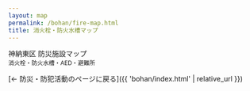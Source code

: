 ```yaml
---
layout: map
permalink: /bohan/fire-map.html
title: 消火栓・防火水槽マップ
---
```


<div id="header-container">
    <div id="title">神納東区 防災施設マップ <br><small>消火栓・防火水槽・AED・避難所</small></div>
</div>
<div id="map_container"></div>

<script>
    var map = L.map('map_container').setView([35.42674239, 139.96885262], 16); /* ズームレベルを16に調整 */

    var osm = L.tileLayer('https://{s}.tile.openstreetmap.org/{z}/{x}/{y}.png', {
        attribution: '&copy; <a href="https://www.openstreetmap.org/copyright">OpenStreetMap</a> contributors'
    });
    
    var gsi_std = L.tileLayer('https://cyberjapandata.gsi.go.jp/xyz/std/{z}/{x}/{y}.png', {
        attribution: '出典: <a href="http://www.gsi.go.jp/">国土地理院</a>'
    });
    
    var gsi_pale = L.tileLayer('https://cyberjapandata.gsi.go.jp/xyz/pale/{z}/{x}/{y}.png', {
        attribution: '出典: <a href="http://www.gsi.go.jp/">国土地理院</a>'
    });
    
    osm.addTo(map);

    // 新しいアイコンの定義
    var fireHydrantIcon = L.icon({
        iconUrl: 'https://raw.githubusercontent.com/pointhi/leaflet-color-markers/master/img/marker-icon-red.png',
        shadowUrl: 'https://cdnjs.cloudflare.com/ajax/libs/leaflet/0.7.7/images/marker-shadow.png',
        iconSize:    [25, 41],
        shadowSize:  [41, 41],
        iconAnchor:  [12, 41],
        popupAnchor: [1, -34]
    });

    var waterTankIcon = L.icon({
        iconUrl: 'https://raw.githubusercontent.com/pointhi/leaflet-color-markers/master/img/marker-icon-blue.png',
        shadowUrl: 'https://cdnjs.cloudflare.com/ajax/libs/leaflet/0.7.7/images/marker-shadow.png',
        iconSize:    [25, 41],
        shadowSize:  [41, 41],
        iconAnchor:  [12, 41],
        popupAnchor: [1, -34]
    });

    var aedIcon = L.icon({
        iconUrl: 'https://raw.githubusercontent.com/pointhi/leaflet-color-markers/master/img/marker-icon-green.png',
        shadowUrl: 'https://cdnjs.cloudflare.com/ajax/libs/leaflet/0.7.7/images/marker-shadow.png',
        iconSize:    [25, 41],
        shadowSize:  [41, 41],
        iconAnchor:  [12, 41],
        popupAnchor: [1, -34]
    });

    var shelterIcon = L.icon({
        iconUrl: 'https://raw.githubusercontent.com/pointhi/leaflet-color-markers/master/img/marker-icon-orange.png',
        shadowUrl: 'https://cdnjs.cloudflare.com/ajax/libs/leaflet/0.7.7/images/marker-shadow.png',
        iconSize:    [25, 41],
        shadowSize:  [41, 41],
        iconAnchor:  [12, 41],
        popupAnchor: [1, -34]
    });

    var allPoints = [
        // 消火栓データ [cite: 33, 34, 35, 36, 37, 38, 39, 40, 41, 42, 43, 44, 45, 46, 47, 48, 49, 50, 51, 52]
        { "name": "公設消火栓-171", "lat": 35.4236352122998, "lng": 139.959821595563, "type": "消火栓", "description": "中央６区－１３ / 口径100mm" },
        { "name": "公設消火栓-172", "lat": 35.4229179780678, "lng": 139.959918452509, "type": "消火栓", "description": "中央６区－１４ / 口径100mm" },
        { "name": "公設消火栓-173", "lat": 35.4233830430390, "lng": 139.958679446643, "type": "消火栓", "description": "中央６区－１５ / 口径75mm"  },
        { "name": "公設消火栓-174", "lat": 35.4230855878012, "lng": 139.958166800578, "type": "消火栓", "description": "中央６区－１６ / 口径150mm" },
        { "name": "公設消火栓-175", "lat": 35.4225089605943, "lng": 139.958099482501, "type": "消火栓", "description": "中央６区－１７ / 口径100mm" },
        { "name": "公設消火栓-176", "lat": 35.4221768671827, "lng": 139.958810771562, "type": "消火栓", "description": "中央６区－１８ / 口径100mm" },
        { "name": "公設消火栓-177", "lat": 35.4219642115002, "lng": 139.959258950503, "type": "消火栓", "description": "中央６区－１９ / 口径100mm" },
        { "name": "公設消火栓-178", "lat": 35.4216644396605, "lng": 139.958804118468, "type": "消火栓", "description": "中央６区－２０ / 口径100mm" },
        { "name": "公設消火栓-179", "lat": 35.4242303908467, "lng": 139.961672735362, "type": "消火栓", "description": "中央６区－２１ / 口径75mm"  },
        { "name": "公設消火栓-180", "lat": 35.4234638212247, "lng": 139.961962544211, "type": "消火栓", "description": "中央６区－２２ / 口径150mm" },
        { "name": "公設消火栓-181", "lat": 35.4229935043757, "lng": 139.962026860992, "type": "消火栓", "description": "中央６区－２３ / 口径100mm" },
        { "name": "公設消火栓-182", "lat": 35.4237863629070, "lng": 139.963264173518, "type": "消火栓", "description": "中央６区－２４ / 口径75mm"  },
        { "name": "公設消火栓-183", "lat": 35.4229549912187, "lng": 139.963378653447, "type": "消火栓", "description": "中央６区－２５ / 口径100mm" },
        { "name": "公設消火栓-184", "lat": 35.4235427831798, "lng": 139.964766838063, "type": "消火栓", "description": "中央６区－２６ / 口径150mm" },
        { "name": "公設消火栓-185", "lat": 35.4231834221505, "lng": 139.965323569011, "type": "消火栓", "description": "中央６区－２７ / 口径100mm" },
        { "name": "公設消火栓-186", "lat": 35.4240586711250, "lng": 139.965795254673, "type": "消火栓", "description": "中央６区－２８ / 口径75mm"  },
        { "name": "公設消火栓-187", "lat": 35.4244550125581, "lng": 139.966435740909, "type": "消火栓", "description": "中央６区－２９ / 口径150mm" },
        { "name": "公設消火栓-188", "lat": 35.4236588758509, "lng": 139.966877537768, "type": "消火栓", "description": "中央６区－３０ / 口径150mm" },
        { "name": "公設消火栓-189", "lat": 35.4231184985263, "lng": 139.960877939347, "type": "消火栓", "description": "中央６区－３１ / 口径100mm" },
        { "name": "公設消火栓-190", "lat": 35.4226872037162, "lng": 139.960023248299, "type": "消火栓", "description": "中央６区－３２ / 口径100mm" },
        { "name": "公設消火栓-191", "lat": 35.4219341397382, "lng": 139.959479034991, "type": "消火栓", "description": "中央６区－３３ / 口径100mm" },
        { "name": "公設消火栓-192", "lat": 35.4214181701967, "lng": 139.959841602363, "type": "消火栓", "description": "中央６区－３４ / 口径100mm" },
        { "name": "公設消火栓-193", "lat": 35.4218635852839, "lng": 139.960645757331, "type": "消火栓", "description": "中央６区－３５ / 口径150mm" },
        { "name": "公設消火栓-194", "lat": 35.4220205903507, "lng": 139.961332061844, "type": "消火栓", "description": "中央６区－３６ / 口径100mm" },
        { "name": "公設消火栓-195", "lat": 35.4208788225201, "lng": 139.960992696652, "type": "消火栓", "description": "中央６区－３７ / 口径150mm" },
        { "name": "公設消火栓-196", "lat": 35.4204255042820, "lng": 139.961599266340, "type": "消火栓", "description": "中央６区－３８ / 口径100mm" },
        { "name": "公設消火栓-241", "lat": 35.4266403451536, "lng": 139.96279653903, "type": "消火栓", "description": "中央８区－１ / 口径100mm" },
        { "name": "公設消火栓-242", "lat": 35.4261944002097, "lng": 139.963324960353, "type": "消火栓", "description": "中央８区－６ / 口径75mm" },
        { "name": "公設消火栓-243", "lat": 35.426296485024, "lng": 139.963939636914, "type": "消火栓", "description": "中央８区－７ / 口径100mm" },
        { "name": "公設消火栓-244", "lat": 35.4265824552962, "lng": 139.965033558471, "type": "消火栓", "description": "中央８区－８ / 口径100mm" },
        { "name": "公設消火栓-245", "lat": 35.4262292545502, "lng": 139.966530796316, "type": "消火栓", "description": "中央８区－９ / 口径250mm" },
        { "name": "公設消火栓-246", "lat": 35.4276534348368, "lng": 139.963506322324, "type": "消火栓", "description": "中央８区－１０ / 口径100mm" },
        { "name": "公設消火栓-247", "lat": 35.4273625588606, "lng": 139.963838979133, "type": "消火栓", "description": "中央８区－１１ / 口径250mm" },
        { "name": "公設消火栓-248", "lat": 35.4279318076561, "lng": 139.965442288661, "type": "消火栓", "description": "中央８区－１２ / 口径250mm" },
        { "name": "公設消火栓-249", "lat": 35.427860207509, "lng": 139.966924829945, "type": "消火栓", "description": "中央８区－１３ / 口径75mm" },
        { "name": "公設消火栓-250", "lat": 35.4290867209189, "lng": 139.965135199116, "type": "消火栓", "description": "中央８区－１４ / 口径100mm" },
        { "name": "公設消火栓-251", "lat": 35.4298455088822, "lng": 139.965045056857, "type": "消火栓", "description": "中央８区－１５ / 口径100mm" },
        { "name": "公設消火栓-252", "lat": 35.4291469933093, "lng": 139.966536154218, "type": "消火栓", "description": "中央８区－１６ / 口径75mm" },
        { "name": "公設消火栓-253", "lat": 35.4301066488062, "lng": 139.965923902209, "type": "消火栓", "description": "中央８区－１７ / 口径100mm" },
        { "name": "公設消火栓-254", "lat": 35.4292763838554, "lng": 139.967857056654, "type": "消火栓", "description": "中央８区－１８ / 口径75mm" },
        { "name": "公設消火栓-255", "lat": 35.4311157726793, "lng": 139.966298837409, "type": "消火栓", "description": "中央８区－１９ / 口径100mm" },
        { "name": "公設消火栓-256", "lat": 35.4302867493856, "lng": 139.967765607787, "type": "消火栓", "description": "中央８区－２０ / 口径75mm" },
        { "name": "公設消火栓-257", "lat": 35.4313646509551, "lng": 139.967412149311, "type": "消火栓", "description": "中央８区－２１ / 口径100mm" },
        { "name": "公設消火栓-258", "lat": 35.4299721161867, "lng": 139.969316271469, "type": "消火栓", "description": "中央８区－２２ / 口径75mm" },
        { "name": "公設消火栓-259", "lat": 35.4322848600897, "lng": 139.967974297722, "type": "消火栓", "description": "中央８区－２３ / 口径100mm" },
        { "name": "公設消火栓-260", "lat": 35.4319762395493, "lng": 139.96828434664, "type": "消火栓", "description": "中央８区－２４ / 口径100mm" },
        { "name": "公設消火栓-261", "lat": 35.4312248911314, "lng": 139.969277786101, "type": "消火栓", "description": "中央８区－２５ / 口径150mm" },
        { "name": "公設消火栓-262", "lat": 35.4308323209212, "lng": 139.970631078564, "type": "消火栓", "description": "中央８区－２６ / 口径75mm" },
        { "name": "公設消火栓-263", "lat": 35.4301820771772, "lng": 139.971401969363, "type": "消火栓", "description": "中央８区－２７ / 口径75mm" },
        { "name": "公設消火栓-264", "lat": 35.432012650577, "lng": 139.969471653204, "type": "消火栓", "description": "中央８区－２８ / 口径75mm" },
        { "name": "公設消火栓-265", "lat": 35.4319488274817, "lng": 139.970262306655, "type": "消火栓", "description": "中央８区－２９ / 口径150mm" },
        { "name": "公設消火栓-266", "lat": 35.4331833468872, "lng": 139.969714869121, "type": "消火栓", "description": "中央８区－３０ / 口径100mm" },
        { "name": "公設消火栓-267", "lat": 35.43255930349, "lng": 139.971061291148, "type": "消火栓", "description": "中央８区－３１ / 口径75mm" },
        { "name": "公設消火栓-268", "lat": 35.4340335661758, "lng": 139.969830217103, "type": "消火栓", "description": "中央８区－３２ / 口径100mm" },
        { "name": "公設消火栓-269", "lat": 35.4333540124461, "lng": 139.97093436566, "type": "消火栓", "description": "中央８区－３３ / 口径75mm" },
        { "name": "公設消火栓-270", "lat": 35.4333728824772, "lng": 139.97175777556, "type": "消火栓", "description": "中央８区－３４ / 口径75mm" },
        { "name": "公設消火栓-271", "lat": 35.434403722454, "lng": 139.970565582262, "type": "消火栓", "description": "中央８区－３５ / 口径100mm" },
        { "name": "公設消火栓-272", "lat": 35.4343536693347, "lng": 139.972063359134, "type": "消火栓", "description": "中央８区－３６ / 口径75mm" },
        { "name": "公設消火栓-273", "lat": 35.4337355970743, "lng": 139.973370805999, "type": "消火栓", "description": "中央８区－３７ / 口径75mm" },
        { "name": "公設消火栓-274", "lat": 35.4252869027089, "lng": 139.963733022439, "type": "消火栓", "description": "中央８区－３８ / 口径75mm" },
        { "name": "公設消火栓-275", "lat": 35.4248608656012, "lng": 139.961706581702, "type": "消火栓", "description": "中央９区－１ / 口径250mm" },
        { "name": "公設消火栓-276", "lat": 35.4241811033974, "lng": 139.964223558104, "type": "消火栓", "description": "中央９区－２ / 口径250mm" },
        { "name": "公設消火栓-277", "lat": 35.4247003314833, "lng": 139.966222623162, "type": "消火栓", "description": "中央９区－３ / 口径250mm" },
        { "name": "公設消火栓-278", "lat": 35.4245586886406, "lng": 139.968419360707, "type": "消火栓", "description": "中央９区－４ / 口径250mm" },
        { "name": "公設消火栓-279", "lat": 35.4243451214923, "lng": 139.970653848371, "type": "消火栓", "description": "中央９区－５ / 口径250mm" },
        { "name": "公設消火栓-280", "lat": 35.4236425799555, "lng": 139.973302295073, "type": "消火栓", "description": "中央９区－６ / 口径250mm" },
        { "name": "公設消火栓-281", "lat": 35.422921206697, "lng": 139.975521078868, "type": "消火栓", "description": "中央９区－７ / 口径75mm" },
        { "name": "公設消火栓-282", "lat": 35.420298521473, "lng": 139.978197094417, "type": "消火栓", "description": "中央９区－８ / 口径250mm" },
        { "name": "公設消火栓-283", "lat": 35.4210968547409, "lng": 139.978797380214, "type": "消火栓", "description": "中央９区－９ / 口径75mm" },
        { "name": "公設消火栓-284", "lat": 35.4277461024153, "lng": 139.96938116071, "type": "消火栓", "description": "中央９区－１０ / 口径150mm" },
        { "name": "公設消火栓-285", "lat": 35.4274317514767, "lng": 139.970360869005, "type": "消火栓", "description": "中央９区－１１ / 口径100mm" },
        { "name": "公設消火栓-286", "lat": 35.4265750321683, "lng": 139.97033174263, "type": "消火栓", "description": "中央９区－１２ / 口径150mm" },
        { "name": "公設消火栓-287", "lat": 35.4243382297367, "lng": 139.978378577436, "type": "消火栓", "description": "中央９区－１３ / 口径75mm" },
        { "name": "公設消火栓-288", "lat": 35.4251655478362, "lng": 139.979743211357, "type": "消火栓", "description": "中央９区－１４ / 口径75mm" },
        { "name": "公設消火栓-289", "lat": 35.4275681601601, "lng": 139.971657310411, "type": "消火栓", "description": "中央９区－１５ / 口径300mm" },
        { "name": "公設消火栓-290", "lat": 35.4286056492574, "lng": 139.972576614519, "type": "消火栓", "description": "中央９区－１６ / 口径300mm" },
        { "name": "公設消火栓-291", "lat": 35.4300514111104, "lng": 139.973760097506, "type": "消火栓", "description": "中央９区－１７ / 口径300mm" },
        { "name": "公設消火栓-292", "lat": 35.4292156953075, "lng": 139.969106605259, "type": "消火栓", "description": "中央９区－１８ / 口径75mm" },
        // 防火水槽データ [cite: 33, 34, 35, 36, 37, 38, 39, 40, 41, 42, 43, 44, 45, 46, 47, 48, 49, 50, 51, 52]
        { "name": "公設防火水そう-34", "lat": 35.42386942, "lng": 139.962895, "type": "防火水槽", "description": "中央６区－２（貯） / 容量40m3" },
        { "name": "公設防火水そう-40", "lat": 35.42824091, "lng": 139.9661463, "type": "防火水槽", "description": "中央８区－１（貯） / 容量42m3" },
        { "name": "公設防火水そう-41", "lat": 35.43291213, "lng": 139.9688411, "type": "防火水槽", "description": "中央８区－２（貯） / 容量42m3" },
        { "name": "公設防火水そう-42", "lat": 35.43212908, "lng": 139.9709015, "type": "防火水槽", "description": "中央８区－３（貯） / 容量100m3" },
        { "name": "公設防火水そう-43", "lat": 35.42595364, "lng": 139.9649702, "type": "防火水槽", "description": "中央８区－４（貯） / 容量41.8m3" },
        { "name": "公設防火水そう-44", "lat": 35.42438471, "lng": 139.9691481, "type": "防火水槽", "description": "中央９区－１（貯） / 容量40m3" },
        { "name": "公設防火水そう-45", "lat": 35.42423227, "lng": 139.9715882, "type": "防火水槽", "description": "中央９区－２（貯） / 容量40m3" },
        { "name": "公設防火水そう-46", "lat": 35.42236077, "lng": 139.9768509, "type": "防火水槽", "description": "中央９区－３（貯） / 容量42m3" },
        { "name": "公設防火水そう-47", "lat": 35.42826025, "lng": 139.9684234, "type": "防火水槽", "description": "中央９区－４（貯） / 容量40m3" },
        { "name": "公設防火水そう-48", "lat": 35.4266166, "lng": 139.9696165, "type": "防火水槽", "description": "中央９区－５（貯） / 容量42m3" },
        { "name": "公設防火水そう-49", "lat": 35.42835, "lng": 139.97874, "type": "防火水槽", "description": "中央９区－６（貯） / 容量40.31m3" },
        { "name": "公設防火水そう-50", "lat": 35.253965, "lng": 139.59201, "type": "防火水槽", "description": "中央９区－７（貯） / 容量40m3" },
        // AEDデータ [cite: 33, 34, 35, 36, 37, 38, 39, 40, 41, 42, 43, 44, 45, 46, 47, 48, 49, 50, 51, 52]
        { "name": "袖ケ浦市昭和交流センター", "lat": 35.422937, "lng": 139.953769, "type": "AED", "description": "1階事務室" },
        { "name": "袖ケ浦市総合運動場野球場", "lat": 35.422937, "lng": 139.953769, "type": "AED", "description": "事務所" },
        { "name": "袖ケ浦市立福王台保育所", "lat": 35.422062, "lng": 139.960838, "type": "AED", "description": "事務室" },
        { "name": "そでがうらこども館", "lat": 35.420285, "lng": 139.959088, "type": "AED", "description": "事務室" },
        { "name": "袖ケ浦市立昭和小学校", "lat": 35.427728, "lng": 139.954869, "type": "AED", "description": "職員室" },
        { "name": "袖ケ浦市立昭和小学校", "lat": 35.427728, "lng": 139.954869, "type": "AED", "description": "屋内運動場" },
        { "name": "袖ケ浦市立昭和中学校", "lat": 35.431355, "lng": 139.972353, "type": "AED", "description": "職員室" },
        { "name": "袖ケ浦市立昭和中学校", "lat": 35.431355, "lng": 139.972353, "type": "AED", "description": "屋内運動場" },
        { "name": "県立袖ヶ浦高等学校", "lat": 35.423528, "lng": 139.967628, "type": "AED", "description": "職員玄関・昇降口内自販機" },
        { "name": "みらいっ子ルーム", "lat": 35.427054, "lng": 139.965472, "type": "AED", "description": "玄関（月〜土 8:30–17:30（日祝・12/29–1/3は使用不可））" },
        { "name": "中村歯科医院", "lat": 35.431109, "lng": 139.957178, "type": "AED", "description": "-" },
        { "name": "JAきみつ 袖ヶ浦支店", "lat": 35.425629664241114, "lng": 139.9595858056536, "type": "AED", "description": "-" },
        { "name": "コスモ石油袖ヶ浦サービスステーション（津田屋）", "lat": 35.415191100153756, "lng": 139.98018010823878, "type": "AED", "description": "フロア内" },
        // 避難所データ [cite: 33, 34, 35, 36, 37, 38, 39, 40, 41, 42, 43, 44, 45, 46, 47, 48, 49, 50, 51, 52]
        { "name": "袖ケ浦市昭和交流センター", "lat": 35.422937, "lng": 139.953769, "type": "避難所" },
        { "name": "袖ケ浦市立昭和小学校", "lat": 35.427728, "lng": 139.954869, "type": "避難所" },
        { "name": "袖ケ浦市立昭和中学校", "lat": 35.431355, "lng": 139.972353, "type": "避難所" },
        { "name": "千葉県立袖ヶ浦高等学校", "lat": 35.423548, "lng": 139.967565, "type": "避難所" }
    ];

    var fireHydrantLayer = L.layerGroup();
    var waterTankLayer = L.layerGroup();
    var aedLayer = L.layerGroup();
    var shelterLayer = L.layerGroup();

    allPoints.forEach(function(point) {
        var icon;
        var layer;
        var popupContent = `<b>${point.name}</b>`;

        if (point.description) {
            popupContent += `<br>${point.description}`;
        }

        switch (point.type) {
            case "消火栓":
                icon = fireHydrantIcon;
                layer = fireHydrantLayer;
                break;
            case "防火水槽":
                icon = waterTankIcon;
                layer = waterTankLayer;
                break;
            case "AED":
                icon = aedIcon;
                layer = aedLayer;
                break;
            case "避難所":
                icon = shelterIcon;
                layer = shelterLayer;
                break;
        }

        L.marker([point.lat, point.lng], {icon: icon})
            .bindPopup(popupContent)
            .addTo(layer);
    });

    fireHydrantLayer.addTo(map);
    waterTankLayer.addTo(map);
    aedLayer.addTo(map);
    shelterLayer.addTo(map);

    var baseMaps = {
        "OpenStreetMap": osm,
        "国土地理院 標準地図": gsi_std,
        "国土地理院 淡色地図": gsi_pale
    };

    var overlayMaps = {
        "消火栓": fireHydrantLayer,
        "防火水槽": waterTankLayer,
        "AED": aedLayer,
        "避難所": shelterLayer
    };

    L.control.layers(baseMaps, overlayMaps, { collapsed: false }).addTo(map);
</script>

[← 防災・防犯活動のページに戻る]({{ 'bohan/index.html' | relative_url }})